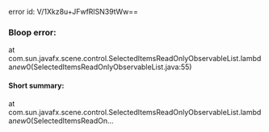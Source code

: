 error id: V/1Xkz8u+JFwfRlSN39tWw==
### Bloop error:

at com.sun.javafx.scene.control.SelectedItemsReadOnlyObservableList.lambda$new$0(SelectedItemsReadOnlyObservableList.java:55)
#### Short summary: 

at com.sun.javafx.scene.control.SelectedItemsReadOnlyObservableList.lambda$new$0(SelectedItemsReadOn...